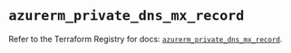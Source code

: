 # `azurerm_private_dns_mx_record`

Refer to the Terraform Registry for docs: [`azurerm_private_dns_mx_record`](https://registry.terraform.io/providers/hashicorp/azurerm/3.96.0/docs/resources/private_dns_mx_record).

